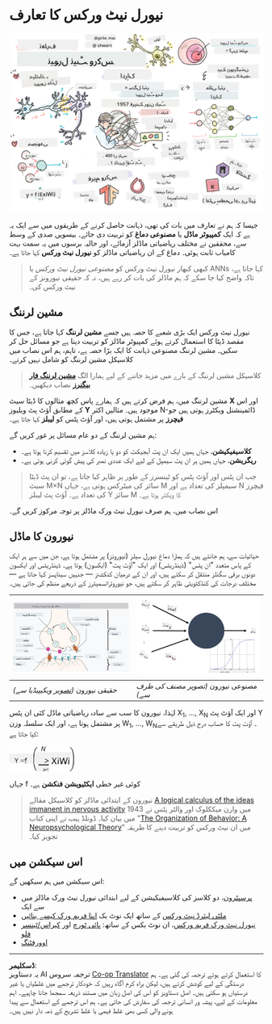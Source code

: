 <!--
CO_OP_TRANSLATOR_METADATA:
{
  "original_hash": "f862a99d88088163df12270e2f2ad6c3",
  "translation_date": "2025-10-03T12:42:41+00:00",
  "source_file": "lessons/3-NeuralNetworks/README.md",
  "language_code": "ur"
}
-->
# نیورل نیٹ ورکس کا تعارف

![نیورل نیٹ ورکس کے تعارف کا خلاصہ ایک خاکے میں](../../../../translated_images/ai-neuralnetworks.1c687ae40bc86e834f497844866a26d3e0886650a67a4bbe29442e2f157d3b18.ur.png)

جیسا کہ ہم نے تعارف میں بات کی تھی، ذہانت حاصل کرنے کے طریقوں میں سے ایک یہ ہے کہ ایک **کمپیوٹر ماڈل** یا **مصنوعی دماغ** کو تربیت دی جائے۔ بیسویں صدی کے وسط سے، محققین نے مختلف ریاضیاتی ماڈلز آزمائے، اور حالیہ برسوں میں یہ سمت بہت کامیاب ثابت ہوئی۔ دماغ کے ان ریاضیاتی ماڈلز کو **نیورل نیٹ ورکس** کہا جاتا ہے۔

> کبھی کبھار نیورل نیٹ ورکس کو *مصنوعی نیورل نیٹ ورکس* یا ANNs کہا جاتا ہے، تاکہ واضح کیا جا سکے کہ ہم ماڈلز کی بات کر رہے ہیں، نہ کہ حقیقی نیورونز کے نیٹ ورکس کی۔

## مشین لرننگ

نیورل نیٹ ورکس ایک بڑی شعبے کا حصہ ہیں جسے **مشین لرننگ** کہا جاتا ہے، جس کا مقصد ڈیٹا کا استعمال کرتے ہوئے کمپیوٹر ماڈلز کو تربیت دینا ہے جو مسائل حل کر سکیں۔ مشین لرننگ مصنوعی ذہانت کا ایک بڑا حصہ ہے، تاہم، ہم اس نصاب میں کلاسیکل مشین لرننگ کو شامل نہیں کرتے۔

> کلاسیکل مشین لرننگ کے بارے میں مزید جاننے کے لیے ہمارا الگ **[مشین لرننگ فار بیگنرز](http://github.com/microsoft/ml-for-beginners)** نصاب دیکھیں۔

مشین لرننگ میں، ہم فرض کرتے ہیں کہ ہمارے پاس کچھ مثالوں کا ڈیٹا سیٹ **X** اور اس کے مطابق آؤٹ پٹ ویلیوز **Y** موجود ہیں۔ مثالیں اکثر N-ڈائمینشنل ویکٹرز ہوتی ہیں جو **فیچرز** پر مشتمل ہوتی ہیں، اور آؤٹ پٹس کو **لیبلز** کہا جاتا ہے۔

ہم مشین لرننگ کے دو عام مسائل پر غور کریں گے:

* **کلاسیفیکیشن**، جہاں ہمیں ایک ان پٹ آبجیکٹ کو دو یا زیادہ کلاسز میں تقسیم کرنا ہوتا ہے۔
* **ریگریشن**، جہاں ہمیں ہر ان پٹ سیمپل کے لیے ایک عددی نمبر کی پیش گوئی کرنی ہوتی ہے۔

> جب ان پٹس اور آؤٹ پٹس کو ٹینسرز کے طور پر ظاہر کیا جاتا ہے، تو ان پٹ ڈیٹا سیٹ M&times;N سائز کی میٹرکس ہوتی ہے، جہاں M سیمپلز کی تعداد ہے اور N فیچرز کی تعداد ہے۔ آؤٹ پٹ لیبلز Y سائز M کا ویکٹر ہوتا ہے۔

اس نصاب میں، ہم صرف نیورل نیٹ ورک ماڈلز پر توجہ مرکوز کریں گے۔

## نیورون کا ماڈل

حیاتیات سے، ہم جانتے ہیں کہ ہمارا دماغ نیورل سیلز (نیورونز) پر مشتمل ہوتا ہے، جن میں سے ہر ایک کے پاس متعدد "ان پٹس" (ڈینڈریٹس) اور ایک "آؤٹ پٹ" (ایکسون) ہوتا ہے۔ ڈینڈریٹس اور ایکسون دونوں برقی سگنلز منتقل کر سکتے ہیں، اور ان کے درمیان کنکشنز — جنہیں سیناپسز کہا جاتا ہے — مختلف درجات کی کنڈکٹویٹی ظاہر کر سکتے ہیں، جو نیوروٹرانسمیٹرز کے ذریعے منظم کی جاتی ہیں۔

![نیورون کا ماڈل](../../../../translated_images/synapse-wikipedia.ed20a9e4726ea1c6a3ce8fec51c0b9bec6181946dca0fe4e829bc12fa3bacf01.ur.jpg) | ![نیورون کا ماڈل](../../../../translated_images/artneuron.1a5daa88d20ebe6f5824ddb89fba0bdaaf49f67e8230c1afbec42909df1fc17e.ur.png)
----|----
حقیقی نیورون *([تصویر](https://en.wikipedia.org/wiki/Synapse#/media/File:SynapseSchematic_lines.svg) ویکیپیڈیا سے)* | مصنوعی نیورون *(تصویر مصنف کی طرف سے)*

لہٰذا، نیورون کا سب سے سادہ ریاضیاتی ماڈل کئی ان پٹس X<sub>1</sub>, ..., X<sub>N</sub> اور ایک آؤٹ پٹ Y پر مشتمل ہوتا ہے، اور ایک سلسلہ وزن W<sub>1</sub>, ..., W<sub>N</sub>۔ آؤٹ پٹ کا حساب درج ذیل طریقے سے کیا جاتا ہے:

<img src="../../../../translated_images/netout.1eb15eb76fd767313e067719f400cec4b0e5090239c3e997c29f6789d4c3c263.ur.png" alt="Y = f\left(\sum_{i=1}^N X_iW_i\right)" width="131" height="53" align="center"/>

جہاں f کوئی غیر خطی **ایکٹیویشن فنکشن** ہے۔

> نیورون کے ابتدائی ماڈلز کو کلاسیکل مقالے [A logical calculus of the ideas immanent in nervous activity](https://www.cs.cmu.edu/~./epxing/Class/10715/reading/McCulloch.and.Pitts.pdf) میں وارن میککلوک اور والٹر پٹس نے 1943 میں بیان کیا۔ ڈونلڈ ہیب نے اپنی کتاب "[The Organization of Behavior: A Neuropsychological Theory](https://books.google.com/books?id=VNetYrB8EBoC)" میں ان نیٹ ورکس کو تربیت دینے کا طریقہ تجویز کیا۔

## اس سیکشن میں

اس سیکشن میں ہم سیکھیں گے:
* [پرسپٹرون](03-Perceptron/README.md)، دو کلاسز کی کلاسیفیکیشن کے لیے ابتدائی نیورل نیٹ ورک ماڈلز میں سے ایک
* [ملٹی لیئرڈ نیٹ ورکس](04-OwnFramework/README.md) کے ساتھ ایک نوٹ بک [اپنا فریم ورک کیسے بنائیں](04-OwnFramework/OwnFramework.ipynb)
* [نیورل نیٹ ورک فریم ورکس](05-Frameworks/README.md)، ان نوٹ بکس کے ساتھ: [پائی ٹورچ](05-Frameworks/IntroPyTorch.ipynb) اور [کیراس/ٹینسر فلو](05-Frameworks/IntroKerasTF.ipynb)
* [اوورفٹنگ](../../../../lessons/3-NeuralNetworks/05-Frameworks)

---

**ڈسکلیمر**:  
یہ دستاویز AI ترجمہ سروس [Co-op Translator](https://github.com/Azure/co-op-translator) کا استعمال کرتے ہوئے ترجمہ کی گئی ہے۔ ہم درستگی کے لیے کوشش کرتے ہیں، لیکن براہ کرم آگاہ رہیں کہ خودکار ترجمے میں غلطیاں یا غیر درستیاں ہو سکتی ہیں۔ اصل دستاویز کو اس کی اصل زبان میں مستند ذریعہ سمجھا جانا چاہیے۔ اہم معلومات کے لیے، پیشہ ور انسانی ترجمہ کی سفارش کی جاتی ہے۔ ہم اس ترجمے کے استعمال سے پیدا ہونے والی کسی بھی غلط فہمی یا غلط تشریح کے ذمہ دار نہیں ہیں۔